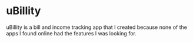 # uBillity
uBillity is a bill and income tracking app that I created because none of the apps I found online had the features I was looking for.
